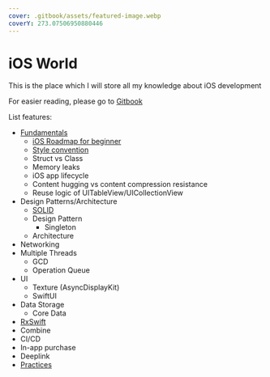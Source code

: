 ```yaml
---
cover: .gitbook/assets/featured-image.webp
coverY: 273.07506950880446
---
```


# iOS World

This is the place which I will store all my knowledge about iOS development

For easier reading, please go to [Gitbook](https://kien-bradley.gitbook.io/ios-world/)



List features:

* [Fundamentals](broken-reference)
  * [iOS Roadmap for beginner](fundamentals/lo-trinh-bat-dau-hoc-lap-trinh-ios.md)
  * [Style convention](fundamentals/style-convention.md)
  * Struct vs Class
  * Memory leaks
  * iOS app lifecycle
  * Content hugging vs content compression resistance
  * Reuse logic of UITableView/UICollectionView
* Design Patterns/Architecture
  * [SOLID](design-patterns-architecture/solid.md)
  * Design Pattern
    * Singleton
  * Architecture
* Networking
* Multiple Threads
  * GCD
  * Operation Queue
* UI
  * Texture (AsyncDisplayKit)
  * SwiftUI
* Data Storage
  * Core Data
* [RxSwift](broken-reference)
* Combine
* CI/CD
* In-app purchase
* Deeplink
* [Practices](broken-reference)
